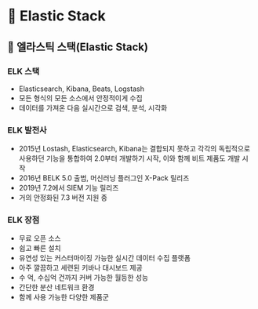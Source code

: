 # :book: Elastic Stack

## :pushpin: 엘라스틱 스택(Elastic Stack)


### ELK 스택

- Elasticsearch, Kibana, Beats, Logstash
- 모든 형식의 모든 소스에서 안정적이게 수집
- 데이터를 가져온 다음 실시간으로 검색, 분석, 시각화 


### ELK 발전사

- 2015년 Lostash, Elasticsearch, Kibana는 결합되지 못하고 각각의 독립적으로 사용하던 기능을 통합하여 
2.0부터 개발하기 시작, 이와 함께 비트 제품도 개발 시작
- 2016년 BELK 5.0 출범, 머신러닝 플러그인 X-Pack 릴리즈
- 2019년 7.2에서 SIEM 기능 릴리즈
- 거의 안정화된 7.3 버전 지원 중 


### ELK 장점

- 무료 오픈 소스
- 쉽고 빠른 설치
- 유연성 있는 커스터마이징 가능한 실시간 데이터 수집 플랫폼 
- 아주 깔끔하고 세련된 키바나 대시보드 제공
- 수 억, 수십억 건까지 커버 가능한 월등한 성능
- 간단한 분산 네트워크 환경
- 함께 사용 가능한 다양한 제품군 


 